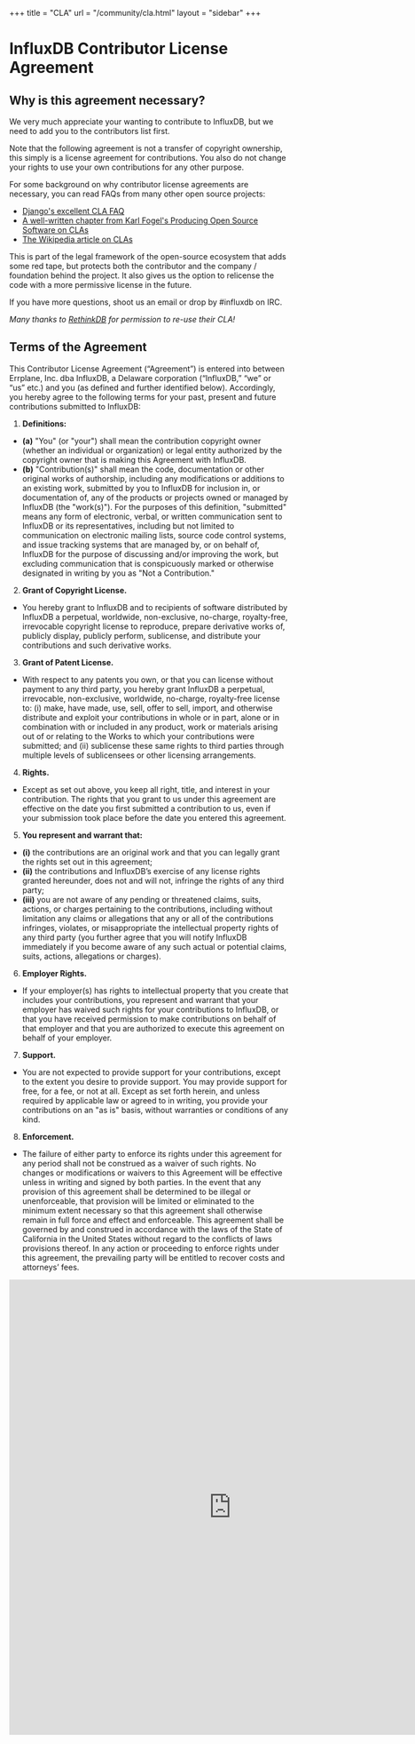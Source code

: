 +++
title = "CLA"
url = "/community/cla.html"
layout = "sidebar"
+++
# InfluxDB Contributor License Agreement

## Why is this agreement necessary?

We very much appreciate your wanting to contribute to InfluxDB, but we need to add you to the contributors list first.

Note that the following agreement is not a transfer of copyright ownership, this simply is a license agreement for contributions. You also do not change your rights to use your own contributions for any other purpose.

For some background on why contributor license agreements are necessary, you can read FAQs from many other open source projects:

- [Django's excellent CLA FAQ](https://www.djangoproject.com/foundation/cla/faq/)
- [A well-written chapter from Karl Fogel's Producing Open Source Software on CLAs](http://producingoss.com/en/copyright-assignment.html)
- [The Wikipedia article on CLAs](http://en.wikipedia.org/wiki/Contributor_license_agreement)

This is part of the legal framework of the open-source ecosystem that adds some red tape, but protects both the contributor and the company / foundation behind the project. It also gives us the option to relicense the code with a more permissive license in the future.

If you have more questions, shoot us an email or drop by #influxdb on IRC.

_Many thanks to [RethinkDB](http://rethinkdb.com/) for permission to re-use their CLA!_

## Terms of the Agreement

This Contributor License Agreement (“Agreement”) is entered into between Errplane, Inc. dba InfluxDB, a Delaware corporation (“InfluxDB,” “we” or “us” etc.) and you (as defined and further identified below). Accordingly, you hereby agree to the following terms for your past, present and future contributions submitted to InfluxDB:

1. __Definitions:__
  - <strong>(a)</strong> "You" (or "your") shall mean the contribution copyright owner (whether an individual or organization) or legal entity authorized by the copyright owner that is making this Agreement with InfluxDB.
  - <strong>(b)</strong> "Contribution(s)" shall mean the code, documentation or other original works of authorship, including any modifications or additions to an existing work, submitted by you to InfluxDB for inclusion in, or documentation of, any of the products or projects owned or managed by InfluxDB (the "work(s)"). For the purposes of this definition, "submitted" means any form of electronic, verbal, or written communication sent to InfluxDB or its representatives, including but not limited to communication on electronic mailing lists, source code control systems, and issue tracking systems that are managed by, or on behalf of, InfluxDB for the purpose of discussing and/or improving the work, but excluding communication that is conspicuously marked or otherwise designated in writing by you as "Not a Contribution."
2. __Grant of Copyright License.__
  - You hereby grant to InfluxDB and to recipients of software distributed by InfluxDB a perpetual, worldwide, non-exclusive, no-charge, royalty-free, irrevocable copyright license to reproduce, prepare derivative works of, publicly display, publicly perform, sublicense, and distribute your contributions and such derivative works.
3. __Grant of Patent License.__
  - With respect to any patents you own, or that you can license without payment to any third party, you hereby grant InfluxDB a perpetual, irrevocable, non-exclusive, worldwide, no-charge, royalty-free license to: (i) make, have made, use, sell, offer to sell, import, and otherwise distribute and exploit your contributions in whole or in part, alone or in combination with or included in any product, work or materials arising out of or relating to the Works to which your contributions were submitted; and (ii) sublicense these same rights to third parties through multiple levels of sublicensees or other licensing arrangements.
4. __Rights.__
  - Except as set out above, you keep all right, title, and interest in your contribution. The rights that you grant to us under this agreement are effective on the date you first submitted a contribution to us, even if your submission took place before the date you entered this agreement.
5. __You represent and warrant that:__
  - <strong>(i)</strong> the contributions are an original work and that you can legally grant the rights set out in this agreement;
  - <strong>(ii)</strong> the contributions and InfluxDB’s exercise of any license rights granted hereunder, does not and will not, infringe the rights of any third party;
  - <strong>(iii)</strong> you are not aware of any pending or threatened claims, suits, actions, or charges pertaining to the contributions, including without limitation any claims or allegations that any or all of the contributions infringes, violates, or misappropriate the intellectual property rights of any third party (you further agree that you will notify InfluxDB immediately if you become aware of any such actual or potential claims, suits, actions, allegations or charges).
6. __Employer Rights.__
  - If your employer(s) has rights to intellectual property that you create that includes your contributions, you represent and warrant that your employer has waived such rights for your contributions to InfluxDB, or that you have received permission to make contributions on behalf of that employer and that you are authorized to execute this agreement on behalf of your employer.
7. __Support.__
  - You are not expected to provide support for your contributions, except to the extent you desire to provide support. You may provide support for free, for a fee, or not at all. Except as set forth herein, and unless required by applicable law or agreed to in writing, you provide your contributions on an "as is" basis, without warranties or conditions of any kind.
8. __Enforcement.__
  - The failure of either party to enforce its rights under this agreement for any period shall not be construed as a waiver of such rights. No changes or modifications or waivers to this Agreement will be effective unless in writing and signed by both parties. In the event that any provision of this agreement shall be determined to be illegal or unenforceable, that provision will be limited or eliminated to the minimum extent necessary so that this agreement shall otherwise remain in full force and effect and enforceable. This agreement shall be governed by and construed in accordance with the laws of the State of California in the United States without regard to the conflicts of laws provisions thereof. In any action or proceeding to enforce rights under this agreement, the prevailing party will be entitled to recover costs and attorneys’ fees.

  <iframe src="https://docs.google.com/forms/d/1Cii_G2M-c1h-MSY1qyGOFoo5EZjZGuUK4B9fMUSF8o4/viewform?embedded=true" width="800" height="820" frameborder="0" marginheight="0" marginwidth="0">Loading CLA...</iframe>
